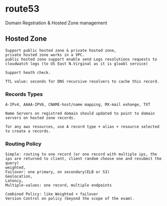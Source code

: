# route53

Domain Regstration & Hosted Zone management

## Hosted Zone
    Support public hosted zone & private hosted zone,
    private hosted zone works in a VPC.
    public hosted zone support enable send Logs resolutions requests to cloudwatch logs (to US East N.Virginal as it is gloabl service)
    
    Support heath check.

    TTL value: seconds for DNS recursive resolvers to cache this record.
### Records Types
    A-IPv4, AAAA-IPV6, CNAME-host/name mapping, MX-mail exhange, TXT

    Name Servers on registred domain should updated to point to domain servers on hosted zone records.

    for any aws resources, use A record type + alias + resource selected to create a records.
### Routing Policy
    Simple: routing to one record (or one record with multiple ips, the ips are returned to client, client random choose one and resubmit the query)
    weighted,
    Failover: one primary, on secondary(ELB or S3)
    Geolocation,
    Latency,
    Multiple-values: one record, multiple endpoints

    Combined Policy: like Weighted + failover
    Version Control on policy (beyond the scope of the exam).